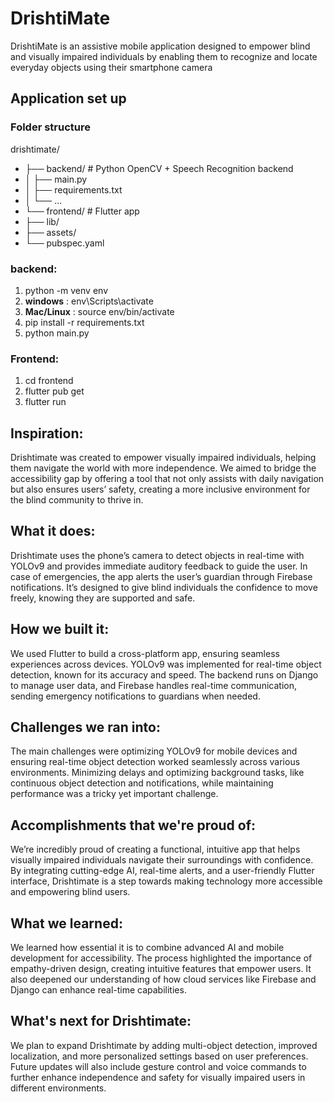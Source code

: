 # DrishtiMate
DrishtiMate is an assistive mobile application designed to empower blind and visually impaired individuals by enabling them to recognize and locate everyday objects using their smartphone camera

## Application set up

### Folder structure
drishtimate/
- ├── backend/           # Python OpenCV + Speech Recognition backend
- │   ├── main.py
- │   ├── requirements.txt
- │   └── ...
- └── frontend/          # Flutter app
-    ├── lib/
-    ├── assets/
-    └── pubspec.yaml

### backend:
1. python -m venv env
2. **windows** : env\Scripts\activate
3. **Mac/Linux** : source env/bin/activate
4. pip install -r requirements.txt
5. python main.py

### Frontend:
1. cd frontend
2. flutter pub get
3. flutter run

## Inspiration:
Drishtimate was created to empower visually impaired individuals, helping them navigate the world with more independence. We aimed to bridge the accessibility gap by offering a tool that not only assists with daily navigation but also ensures users’ safety, creating a more inclusive environment for the blind community to thrive in.

## What it does:
Drishtimate uses the phone’s camera to detect objects in real-time with YOLOv9 and provides immediate auditory feedback to guide the user. In case of emergencies, the app alerts the user’s guardian through Firebase notifications. It’s designed to give blind individuals the confidence to move freely, knowing they are supported and safe.

## How we built it:
We used Flutter to build a cross-platform app, ensuring seamless experiences across devices. YOLOv9 was implemented for real-time object detection, known for its accuracy and speed. The backend runs on Django to manage user data, and Firebase handles real-time communication, sending emergency notifications to guardians when needed.

## Challenges we ran into:
The main challenges were optimizing YOLOv9 for mobile devices and ensuring real-time object detection worked seamlessly across various environments. Minimizing delays and optimizing background tasks, like continuous object detection and notifications, while maintaining performance was a tricky yet important challenge.

## Accomplishments that we're proud of:
We’re incredibly proud of creating a functional, intuitive app that helps visually impaired individuals navigate their surroundings with confidence. By integrating cutting-edge AI, real-time alerts, and a user-friendly Flutter interface, Drishtimate is a step towards making technology more accessible and empowering blind users.

## What we learned:
We learned how essential it is to combine advanced AI and mobile development for accessibility. The process highlighted the importance of empathy-driven design, creating intuitive features that empower users. It also deepened our understanding of how cloud services like Firebase and Django can enhance real-time capabilities.

## What's next for Drishtimate:
We plan to expand Drishtimate by adding multi-object detection, improved localization, and more personalized settings based on user preferences. Future updates will also include gesture control and voice commands to further enhance independence and safety for visually impaired users in different environments.
